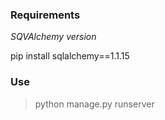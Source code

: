 
### Requirements

*SQVAlchemy version*

pip install sqlalchemy==1.1.15

### Use

> python manage.py runserver

